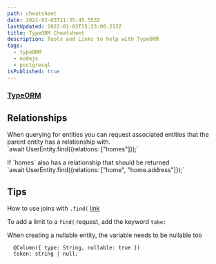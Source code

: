 ```yaml
---
path: cheatsheet
date: 2021-02-03T21:35:45.553Z
lastUpdated: 2022-01-03T15:23:00.213Z
title: TypeORM Cheatsheet
description: Tools and Links to help with TypeORM
tags:
  - typeORM
  - nodejs
  - postgresql
isPublished: true
---
```


### [TypeORM](https://typeorm.io/#/)

## Relationships

When querying for entities you can request associated entities that the parent entity has a relationship with.\
\`await UserEntity.find({relations: \["homes"]});\`

If \`homes\` also has a relationship that should be returned\
\`await UserEntity.find({relations: \["home", "home.address"]});\`

## Tips

How to use joins with `.find(` [link](https://github.com/typeorm/typeorm/issues/5215#issuecomment-566253819)

To add a limit to a `find(` request, add the keyword `take:`

When creating a nullable entity, the variable needs to be nullable too
```
  @Column({ type: String, nullable: true })
  token: string | null;
```
